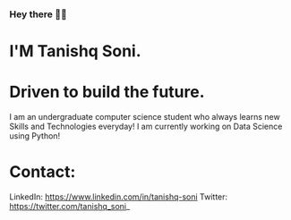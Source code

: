 ### Hey there 👋🏻
# I'M Tanishq Soni.

# Driven to build the future.

I am an undergraduate computer science student who always learns new Skills and Technologies everyday!
I am currently working on Data Science using Python!

# Contact: 
LinkedIn: https://www.linkedin.com/in/tanishq-soni
Twitter: https://twitter.com/tanishq_soni_
